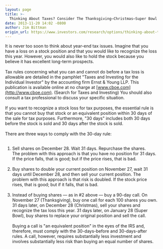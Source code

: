 ```yaml
---
layout: page
title: >-
  Thinking About Taxes? Consider The Thanksgiving—Christmas—Super Bowl Strategy
date: 2013-11-20 14:02 -0800
author: Jim Bittman
origin_url: https://www.investors.com/research/options/thinking-about-taxes-consider-the-thanksgiving-8212-christmas-8212-super-bowl-strategy/
---
```






It is never too soon to think about year-end tax issues. Imagine that you have a loss on a stock position and that you would like to recognize the loss this year. However, you would also like to hold the stock because you believe it has excellent long-term prospects.  
   
Tax rules concerning what you can and cannot do before a tax loss is allowable are detailed in the pamphlet "Taxes and Investing for the Individual Investor" by the accounting firm Ernst & Young LLP. This publication is available online at no charge at [www.cboe.com](http://www.cboe.com). (Search for Taxes and Investing) You should also consult a tax professional to discuss your specific situation.   
   
If you want to recognize a stock loss for tax purposes, the essential rule is that you cannot buy that stock or an equivalent position within 30 days of the sale for tax purposes. Furthermore, "30 days" includes both 30 days before the stock is sold and 30 days after the stock is sold.   
   
There are three ways to comply with the 30-day rule:  
   
1. Sell shares on December 28. Wait 31 days. Repurchase the shares.  
The problem with this approach is that you have no position for 31 days. If the price falls, that is good; but if the price rises, that is bad.  
   
2. Buy shares to double your current position on November 27, wait 31 days until December 28, and then sell your current position. The problem with this approach is that risk is doubled. If the stock price rises, that is good; but if it falls, that is bad.   
   
3. Instead of buying shares — as in #2 above — buy a 90-day call. On November 27 (Thanksgiving), buy one call for each 100 shares you own. 31 days later, on December 28 (Christmas), sell your shares and recognize the tax loss this year. 31 days later, on January 28 (Super Bowl), buy shares to replace your original position and sell the call.   
   
Buying a call is "an equivalent position" in the eyes of the IRS and, therefore, must comply with the 30-days-before and 30-days-after rules. A call, however, requires substantially less investment and involves substantially less risk than buying an equal number of shares.




